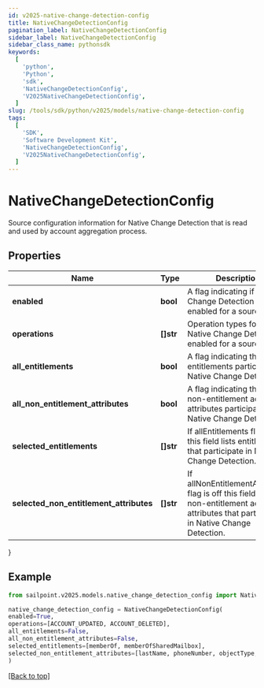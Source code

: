 ```yaml
---
id: v2025-native-change-detection-config
title: NativeChangeDetectionConfig
pagination_label: NativeChangeDetectionConfig
sidebar_label: NativeChangeDetectionConfig
sidebar_class_name: pythonsdk
keywords:
  [
    'python',
    'Python',
    'sdk',
    'NativeChangeDetectionConfig',
    'V2025NativeChangeDetectionConfig',
  ]
slug: /tools/sdk/python/v2025/models/native-change-detection-config
tags:
  [
    'SDK',
    'Software Development Kit',
    'NativeChangeDetectionConfig',
    'V2025NativeChangeDetectionConfig',
  ]
---
```


# NativeChangeDetectionConfig

Source configuration information for Native Change Detection that is read and used by account aggregation process.

## Properties

| Name | Type | Description | Notes |
| --- | --- | --- | --- |
| **enabled** | **bool** | A flag indicating if Native Change Detection is enabled for a source. | [optional] [default to False] |
| **operations** | **[]str** | Operation types for which Native Change Detection is enabled for a source. | [optional] |
| **all_entitlements** | **bool** | A flag indicating that all entitlements participate in Native Change Detection. | [optional] [default to False] |
| **all_non_entitlement_attributes** | **bool** | A flag indicating that all non-entitlement account attributes participate in Native Change Detection. | [optional] [default to False] |
| **selected_entitlements** | **[]str** | If allEntitlements flag is off this field lists entitlements that participate in Native Change Detection. | [optional] |
| **selected_non_entitlement_attributes** | **[]str** | If allNonEntitlementAttributes flag is off this field lists non-entitlement account attributes that participate in Native Change Detection. | [optional] |

}

## Example

```python
from sailpoint.v2025.models.native_change_detection_config import NativeChangeDetectionConfig

native_change_detection_config = NativeChangeDetectionConfig(
enabled=True,
operations=[ACCOUNT_UPDATED, ACCOUNT_DELETED],
all_entitlements=False,
all_non_entitlement_attributes=False,
selected_entitlements=[memberOf, memberOfSharedMailbox],
selected_non_entitlement_attributes=[lastName, phoneNumber, objectType, servicePrincipalName]
)

```

[[Back to top]](#)
